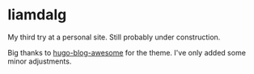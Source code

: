# liamdalg

My third try at a personal site. Still probably under construction.

Big thanks to [hugo-blog-awesome](https://github.com/hugo-sid/hugo-blog-awesome/) for the theme. I've only added some
minor adjustments.
